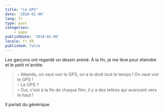 ```yaml
---
title: "Le GPS"
date: '2018-01-06'
lang: fr
type: post
categories:
    - papa
publishDate: '2018-01-06'
locale: fr_FR
published: false
---
```


Les garçons ont regardé un dessin animé. À la fin, je me lève pour éteindre et le petit m'arrête.

<!-- more -->

> – Attends, on veut voir le GPS, on a le droit tout le temps ! On veut voir le GPS !  
> – Le GPS ?  
> – Oui, c'est à la fin de chaque film, il y a des lettres qui avancent vers le haut !

Il parlait du générique.